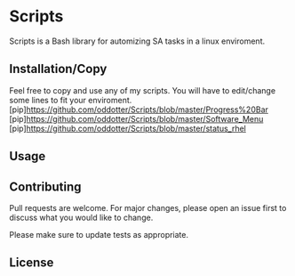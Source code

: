 # Scripts

Scripts is a Bash library for automizing SA tasks in a linux enviroment.

## Installation/Copy

Feel free to copy and use any of my scripts. You will have to edit/change some lines to fit your enviroment.
[pip]https://github.com/oddotter/Scripts/blob/master/Progress%20Bar
[pip]https://github.com/oddotter/Scripts/blob/master/Software_Menu 
[pip]https://github.com/oddotter/Scripts/blob/master/status_rhel 

## Usage


## Contributing
Pull requests are welcome. For major changes, please open an issue first to discuss what you would like to change.

Please make sure to update tests as appropriate.

## License
